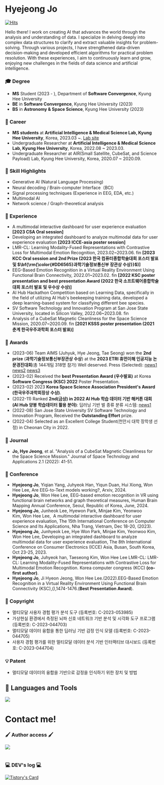 # Hyejeong Jo
[![Hits](https://hits.seeyoufarm.com/api/count/incr/badge.svg?url=https%3A%2F%2Fgithub.com%2Fgirlsending0%2Fhit-counter&count_bg=%23EFA5C4&title_bg=%23555555&icon=&icon_color=%23E7E7E7&title=GITHUB&edge_flat=false)](https://hits.seeyoufarm.com)

Hello there! I work on creating AI that advances the world through the analysis and understanding of data. I specialize in delving deeply into complex data structures to clarify and extract valuable insights for problem-solving. Through various projects, I have strengthened data-driven decision-making and developed efficient algorithms for practical problem resolution. With these experiences, I aim to continuously learn and grow, enjoying new challenges in the fields of data science and artificial intelligence.
  
### 🎓 **Degree**

* **MS** Student (2023 - ), Department of **Software Convergence**, Kyung Hee University
* **BE** in **Software Convergence**, Kyung Hee University (2023)
* **BS** in **Astronomy & Space Science**, Kyung Hee University (2023)

### 💼 **Career**  
* **MS students** at **Artificial Intelligence & Medical Science Lab, Kyung Hee University**, Korea, 2023.03 ~.
  [Lab site](https://sites.google.com/view/khu-aims/home)
* Undergraduate Researcher at **Artificial Intelligence & Medical Science Lab, Kyung Hee University**, Korea, 2022.08 ~ 2023.03.
* Undergraduate Researcher at AIR(Small Satellite, CubeSat, and Science Payload) Lab, Kyung Hee University, Korea, 2020.07 ~ 2020.09.

### 🌠 **Skill Highlights**  
* Generative AI (Natural Language Processing)
* Neural decoding / Brain-computer Interface（BCI）
* Signal processing techniques (Experience in EEG, EDA, etc.)
* Multimodal AI
* Network science / Graph-theoretical analysis

### 👀 **Experience**
* A multimodal interactive dashboard for user experience evaluation **[2023 CSA Oral session]**
* Developing an integrated dashboard to analyze multimodal data for user experience evaluation **[2023 ICCE-asia poster session]**
* LMR-CL: Learning Modality-Fused Representations with Contrastive Loss for Multimodal Emotion Recognition, 2023.02~2023.06. fin **[2023 KCC Oral session and 2nd Prize (2023 한국 컴퓨터종합학술대회 포스터 발표 및 $\bf{\rm{\color{#DD6565}과학기술정보통신부 장관상 수상}}$)]**
* EEG-Based Emotion Recognition in a Virtual Reality Environment Using Functional Brain Connectivity, 2022.01~2023.02. fin **[2022 KSC poster presentation and best presentation Award (2022 한국 소프트웨어종합학술대회 포스터 발표 및 우수상 수상)]**
* AI Hub Hackathon Competition based on Learning Data, specifically in the field of utilizing AI Hub's beekeeping training data, developed a deep learning-based system for classifying different bee species.
* SV Software Technology and Innovation Program at San Jose State University, located in Silicon Valley, 2022.06~2023.08. fin
* Analysis of a CubeSat Magnetic Cleanliness for the Space Science Mission, 2020.07~2020.09. fin **[2021 KSSS poster presentation (2021 춘계 한국우주과학회 포스터 발표)]**
  

### 🥇 **Awards**
* (2023-06) Team AIMS (Juhyuk, Hye Jeong, Tae Seong) won the **2nd prize** (**과학기술정보통신부장관상 수상**) at the **2023 ETRI 휴먼이해
인공지능 논문경진대회**(총 144개팀 318명 참가) Well deserved.   Press (Selected): [news1](https://www.etnews.com/20230621000124) [news2](http://biz.heraldcorp.com/view.php?ud=20230621000315) [news3](https://www.gttkorea.com/news/articleView.html?idxno=5685)
* (2023-02) Received the **best Presentation Award (우수발표)** at Korea **Software Congress (KSC) 2022** Poster Presentation.
* (2023-02) 2023 **Korea Space Science Association President's Award (한국우주과학회장상 수상)**.
* (2022-11) Ranked **2nd(금상) in 2022 AI Hub 학습 데이터 기반 해커톤 대회 (AI Hub 양봉 학습데이터 활용 분야)**: 딥러닝 기반 벌 종류 분류 시스템: [news1](http://www.e2news.com/news/articleView.html?idxno=248158)
* (2022-08) San Jose State University SV Software Technology and Innovation Program, Received the **Outstanding Effort** prize.
*  (2022-04) Selected as an Excellent College Student(천안시 대학 장학생 선정) in Cheonan City in 2022.


### 📝 **Journal**   
* **Jo, Hye Jeong**, et al. "Analysis of a CubeSat Magnetic Cleanliness for the Space Science Mission." Journal of Space Technology and Applications 2.1 (2022): 41-51.


### 📜 **Conference** 
* **Hyejeong Jo**, Yiqian Yang, Juhyeok Han, Yiqun Duan, Hui Xiong, Won Hee Lee, Are EEG-to-Text models working?, Arxiv, 2024.
* **Hyejeong Jo**, Won Hee Lee, EEG-based emotion recognition in VR using functional brain networks and graph theoretical measures, Human Brain Mapping Annual Conference, Seoul, Republic of Korea, June, 2024.
* **Hyejeong Jo**, Junheok Lee, Hyewon Park, Minjae Kim, Yeonwoo Kim, Won Hee Lee,  A multimodal interactive dashboard for user experience evaluation, The 15th International Conference on Computer Science and Its Applications, Nha Trang, Vietnam, Dec 18-20, (2023).
* **Hyejeong Jo**, Junhyeok Lee, Hye Won Park, Minjae Kim, Yeonwoo Kim, Won Hee Lee, Developing an integrated dashboard to analyze multimodal data for user experience evaluation, The 8th International Conference on Consumer Electronics (ICCE) Asia, Busan, South Korea, Oct 23-25, 2023.
* **Hyejeong Jo**, Juhyeok han, Taeseong Kim, Won Hee Lee LMR-CL: LMR-CL: Learning Modality-Fused Representations with Contrastive Loss for Multimodal Emotion Recognition. Korea computer congress (KCC) **(co-first author)**. 
* **Hyejeong Jo**, Ji Hyeon Jeong, Won Hee Lee.(2022).EEG-Based Emotion Recognition in a Virtual Reality Environment Using Functional Brain Connectivity (KSC),(),1474-1476.(**Best Presentation Award**).

### 🔖 **Copyright** 
* 멀티모달 사용자 경험 평가 분석 도구 (등록번호: C-2023-053985)
* 가상현실 환경에서 측정된 뇌파 신호 네트워크 기반 분석 및 시각화 도구 프로그램 (등록번호: C-2023-044703)
* 멀티모달 데이터 융합을 통한 딥러닝 기반 감정 인식 모델 (등록번호: C-2023-044705)
* 사용자 경험 평가를 위한 멀티모달 데이터 분석 기반 인터랙티브 대시보드 (등록번호:  C-2023-044704)


### 💡 **Patent**
* 멀티모달 데이터의 융합을 기반으로 감정을 인식하기 위한 장치 및 방법



## 🔨 **Languages and Tools**
<a href="https://skillicons.dev">
<img src="https://skillicons.dev/icons?i=python,cpp,pytorch,matlab,vscode,github,linux" />
</a>


# Contact me! 

###  🖌 Author access 🖌
<div style="display:flex; flex-direction:row;">
    <a href="https://scholar.google.co.kr/citations?user=oJBi0z0AAAAJ&hl=ko&oi=sra">
        <img src="https://img.shields.io/badge/googlescholar-4285F4?style=for-the-badge&logo=googlescholar&logoColor=white"> 
    </a>

</div><br>

###  💻 DEV's log 💻

[![Tistory's Card](https://github-readme-tistory-card.vercel.app/api?name=htuck-dev&theme=tistory)](https://htuck-dev.tistory.com)

</div><br>
 

</div>
